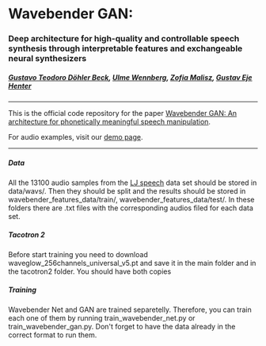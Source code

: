 # Wavebender GAN:
### Deep architecture for high-quality and controllable speech synthesis through interpretable features and exchangeable neural synthesizers
##### [Gustavo Teodoro Döhler Beck][gustavo_profile], [Ulme Wennberg][ulme_profile], [Zofia Malisz][zofia_profile], [Gustav Eje Henter][gustav_profile]
---

[paper_link]: https://arxiv.org/abs/2202.10973
[gustav_profile]: https://people.kth.se/~ghe/
[gustavo_profile]: https://www.linkedin.com/in/gustavotbeck/
[ulme_profile]: https://www.kth.se/profile/ulme
[zofia_profile]: https://www.kth.se/profile/malisz
[demo_page]: https://gustavo-beck.github.io/wavebender-gan/
[ljspeech_link]: https://keithito.com/LJ-Speech-Dataset/
[github_link]: https://github.com/gustavo-beck/wavebender-gan
[github_new_issue_link]: https://github.com/gustavo-beck/wavebender-gan/issues/new
[tacotron2_link]: https://github.com/NVIDIA/tacotron2
[nvidia_waveglow_link]: https://drive.google.com/file/d/1rpK8CzAAirq9sWZhe9nlfvxMF1dRgFbF/view
[hifi_link]: https://github.com/jik876/hifi-gan

This is the official code repository for the paper [Wavebender GAN: An architecture for phonetically meaningful speech manipulation][paper_link].

For audio examples, visit our [demo page][demo_page].


---------

##### Data
All the 13100 audio samples from the [LJ speech][ljspeech_link] data set should be stored in data/wavs/. Then they should be split and the results should be stored in wavebender_features_data/train/, wavebender_features_data/test/. In these folders there are .txt files with the corresponding audios filed for each data set.

##### Tacotron 2
Before start training you need to download waveglow_256channels_universal_v5.pt and save it in the main folder and in the tacotron2 folder. You should have both copies

##### Training
Wavebender Net and GAN are trained separetelly. Therefore, you can train each one of them by running train_wavebender_net.py or train_wavebender_gan.py. Don't forget to have the data already in the correct format to run them.
